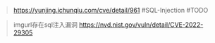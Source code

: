 > https://yunjing.ichunqiu.com/cve/detail/961
> #SQL-Injection #TODO 

> imgurl存在sql注入漏洞
> https://nvd.nist.gov/vuln/detail/CVE-2022-29305
>